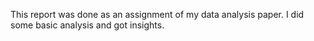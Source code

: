 This report was done as an assignment of my data analysis paper. I did some basic analysis and got insights.
